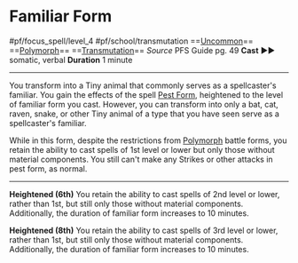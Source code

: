# Familiar Form
#pf/focus_spell/level_4 #pf/school/transmutation 
==[Uncommon](../../../Traits/Uncommon.md)== ==[Polymorph](../../../Traits/Polymorph.md)== ==[Transmutation](../../../Traits/Transmutation.md)==
*Source* PFS Guide pg. 49
**Cast** ►► somatic, verbal
**Duration** 1 minute

---
You transform into a Tiny animal that commonly serves as a spellcaster's familiar. You gain the effects of the spell [Pest Form](../../Spells/Level%201/Pest%20Form.md), heightened to the level of familiar form you cast. However, you can transform into only a bat, cat, raven, snake, or other Tiny animal of a type that you have seen serve as a spellcaster's familiar.

While in this form, despite the restrictions from [Polymorph](../../../Traits/Polymorph.md) battle forms, you retain the ability to cast spells of 1st level or lower but only those without material components. You still can't make any Strikes or other attacks in pest form, as normal.

<hr>

**Heightened (6th)** You retain the ability to cast spells of 2nd level or lower, rather than 1st, but still only those without material components. Additionally, the duration of familiar form increases to 10 minutes.

**Heightened (8th)** You retain the ability to cast spells of 3rd level or lower, rather than 1st, but still only those without material components. Additionally, the duration of familiar form increases to 10 minutes.